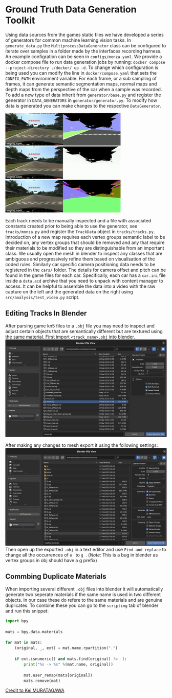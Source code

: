 # Ground Truth Data Generation Toolkit
Using data sources from the games static files we have developed a series of generators for common machine learning vision tasks.
In `generate_data.py` the `MultiprocessDataGenerator` class can be configured to iterate over samples in a folder made by the interfaces recording harness.
An example configration can be seen in `configs/monza.yaml`.
We provide a docker compose file to run data generation jobs by running: `docker compose --project-directory ./docker/ up -d`.
To change which configuration is being used you can modify the line in `docker/compose.yaml` that sets the `CONFIG_PATH` environment variable.
For each frame, or a sub sampling of frames, it can generate semantic segmentation maps, normal maps and depth maps from the perspective of the car when a sample was recorded.
To add a new type of data inherit from `generator/base.py` and register the generator in `DATA_GENERATORS` in `generator/generator.py`.
To modify how data is generated you can make changes to the respective `DataGenerator`.

![semantics](imgs/semantic-maps.gif)
![depth](imgs/depth-maps.gif)
![normals](imgs/normal-maps.gif)

Each track needs to be manually inspected and a file with associated constants created prior to being able to use the generator, see `tracks/monza.py` and register the `TrackData` object in `tracks/tracks.py`.
Introduction of a new map requires each vertex groups semantic label to be decided on, any vertex groups that should be removed and any that require their materials to be modified so they are distinguishable from an important class.
We usually open the mesh in blender to inspect any classes that are ambiguous and progressively refine them based on visualisation of the coded rules.
Similarly car specific camera positioning data needs to be registered in the `cars/` folder.
The details for camera offset and pitch can be found in the game files for each car.
Specifically, each car has a `car.ini` file inside a `data.acd` archive that you need to unpack with content manager to access.
It can be helpful to assemble the data into a video with the raw capture on the left and the generated data on the right using `src/analysis/test_video.py` script.

## Editing Tracks In Blender
After parsing game kn5 files to a `.obj` file you may need to inspect and adjust certain objects that are semantically different but are textured using the same material.
First import `<track_name>.obj` into blender.
![Blender Import Obj](imgs/blender-import-obj.png)

After making any changes to mesh export it using the following settings:
![Blender Export Obj](imgs/blender-export-obj.png)
Then open up the exported `.obj` in a text editor and use `Find and replace` to change all the occurrences of `o ` to `g `. 
(*Note:* This is a bug in blender as vertex groups in obj should have a g prefix)

## Commbing Duplicate Materials
When importing several different `.obj` files into blender it will automatically generate two seperate materials if the same name is used in two different objects.
In our case these do refere to the same materials and are genuine duplicates.
To combine these you can go to the `scripting` tab of blender and run this snippet:
```python
import bpy

mats = bpy.data.materials

for mat in mats:
    (original, _, ext) = mat.name.rpartition(".")
    
    if ext.isnumeric() and mats.find(original) != -1:
        print("%s -> %s" %(mat.name, original))
        
        mat.user_remap(mats[original])
        mats.remove(mat)
```
[Credit to Kei MURATAGAWA](https://blender.stackexchange.com/questions/75790/how-to-merge-around-300-duplicate-materials)